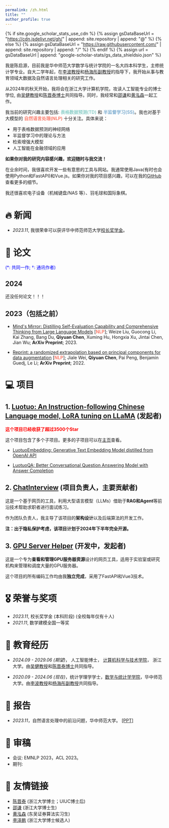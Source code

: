 ```yaml
---
permalink: /zh.html
title: ""
author_profile: true
---
```


{% if site.google_scholar_stats_use_cdn %}
{% assign gsDataBaseUrl = "https://cdn.jsdelivr.net/gh/" | append: site.repository | append: "@" %}
{% else %}
{% assign gsDataBaseUrl = "https://raw.githubusercontent.com/" | append: site.repository | append: "/" %}
{% endif %}
{% assign url = gsDataBaseUrl | append: "google-scholar-stats/gs_data_shieldsio.json" %}

<span class='anchor' id='about-me'></span>


我是陈启源，目前我是华中师范大学数学与统计学院的一名大四本科学生，主修统计学专业。自大二学年起，在[李波教授](http://maths.ccnu.edu.cn/info/1040/18436.htm)和[杨海彤副教授](http://cs.ccnu.edu.cn/info/1158/2237.htm)的指导下，我开始从事与教育领域大数据及自然语言处理相关的研究工作。


从2024年的秋天开始，我将会在浙江大学计算机学院，攻读人工智能专业的博士学位, 由[吴健教授](https://person.zju.edu.cn/0004274)和[陈晋泰博士](https://whatashot.github.io/)共同指导。同时，我经常和[邵谦](https://abeier87.github.io/)和[黄泓森](https://github.com/SirlyDreamer)一起工作。

我当前的研究兴趣主要包括: **<span style="color:#8ECFC9">表格数据预测(TD)</span>** 和 **<span style="color:#82B0D2">半监督学习(SS)</span>**。我也对基于大模型的 **<span style="color:#FA7F6F">自然语言处理(NLP)</span>** 十分关注。具体来说：

* 用于表格数据预测的神经网络
* 半监督学习中的理论与方法
* 检索增强大模型
* 人工智能在金融领域的应用

**如果你对我的研究内容感兴趣，欢迎随时与我交流！**

在业余时间，我很喜欢开发一些有意思的工具与网站。我通常使用Java(有时也会使用Python和FastAPI)和Vue.js。如果你对我的项目感兴趣，可以在我的[GitHub](https://github.com/qiyuan-chen)查看更多的细节。

我还很喜欢电子设备（机械键盘/NAS 等）、羽毛球和国际象棋。

# 🔥 新闻

* *2023.11*, 我很荣幸可以获评华中师范师范大学[校长奖学金](https://mp.weixin.qq.com/s/B5e4NmFgpNsbQKAxiPb_lQ)。

# 📝 论文

<span style="color:blue">(*: 共同一作; $\dagger$: 通讯作者)</span>

## 2024

还没任何论文！！！

## 2023（包括之前）

* [Mind's Mirror: Distilling Self-Evaluation Capability and Comprehensive Thinking from Large Language Models](https://arxiv.org/abs/2311.09214) [**<span style="color:#FA7F6F">NLP</span>**]; Weize Liu, Guocong Li, Kai Zhang, Bang Du, **Qiyuan Chen**, Xuming Hu, Hongxia Xu, Jintai Chen, Jian Wu; **ArXiv Preprint**; 2023.

* [Reprint: a randomized extrapolation based on principal components for data augmentation](https://arxiv.org/abs/2204.12024) [**<span style="color:#FA7F6F">NLP</span>**]; Jiale Wei, **Qiyuan Chen**, Pai Peng, Benjamin Guedj, Le Li; **ArXiv Preprint**; 2022.

# 💻 项目

<!-- <span style="color:blue">($\dagger$: Founder; $\ddagger$: Main contributor)</span> -->


<!-- <div class='paper-box'><div class='paper-box-image'><div><div class="badge">3.4K stars</div><img src='images/camel_back.png' alt="sym" width="100%"></div></div>
<div class='paper-box-text' markdown="1">

[Luotuo: An Instruction-following Chinese Language model, LoRA tuning on LLaMA](https://github.com/LC1332/Luotuo-Chinese-LLM)

Ziang Leng, Qiyuan Chen $\dagger$, Cheng Li

This project contains multiple sub-projects. For more sub-projects, please view the project [homepage](https://github.com/LC1332/Luotuo-Chinese-LLM).

- [LuotuoEmbedding: Generative Text Embedding Model distilled from OpenAI API](https://github.com/LC1332/Luotuo-Text-Embedding)

- [LuotuoQA: Better Conversational Question Answering Model with Answer Completion](https://github.com/LC1332/Luotuo-QA)
</div>
</div> -->

## 1. [Luotuo: An Instruction-following Chinese Language model, LoRA tuning on LLaMA](https://github.com/LC1332/Luotuo-Chinese-LLM) (发起者)

**<span style="color:red">这个项目已经收获了超过3500个Star</span>**

这个项目包含了多个子项目。更多的子项目可以在[主页](https://github.com/LC1332/Luotuo-Chinese-LLM)查看。


- [LuotuoEmbedding: Generative Text Embedding Model distilled from OpenAI API](https://github.com/LC1332/Luotuo-Text-Embedding)

- [LuotuoQA: Better Conversational Question Answering Model with Answer Completion](https://github.com/LC1332/Luotuo-QA)


## 2. [ChatInterview](https://github.com/qiyuan-chen/ChatInterview) (项目负责人，主要贡献者)

这是一个基于网页的工具，利用大型语言模型（LLMs）借助于**RAG和Agent**等前沿技术帮助求职者进行面试练习。

作为团队负责人，我主导了该项目的**架构设计**以及后端算法的开发工作。

**注：出于隐私保护考虑，该项目计划于2024年下半年完全开源。**

## 3. [GPU Server Helper](https://github.com/qiyuan-chen/GPUServerHelper) (开发中，发起者)


这是一个专为**查看和管理GPU服务器资源**设计的网页工具，适用于实验室或研究机构来管理和调度大量的GPU服务器。

这个项目的所有编码工作均由我**独立完成**，采用了FastAPI和Vue3技术。

# 🎖 荣誉与奖项

- *2023.11*, 校长奖学金 (本科阶段) (全校每年仅有十人)
- *2021.11*, 数学建模全国一等奖

# 📖 教育经历

- *2024.09 - 2029.06 (期望)*， 人工智能博士， [计算机科学与技术学院](http://www.cs.zju.edu.cn/csen/)， 浙江大学。由[吴健教授](https://person.zju.edu.cn/0004274)和[陈晋泰博士](https://whatashot.github.io/)共同指导。

- *2020.09 - 2024.06 (现在)*，统计学理学学士，[数学与统计学学院](http://maths.ccnu.edu.cn/)，华中师范大学。由[李波教授](http://maths.ccnu.edu.cn/info/1040/18436.htm)和[杨海彤副教授](http://cs.ccnu.edu.cn/info/1158/2237.htm)共同指导。

# 💬 报告

- *2023.11*，自然语言处理中的前沿问题，华中师范大学。 [[PPT]](https://github.com/qiyuan-chen/qiyuan-chen.github.io/blob/main/talks/nlp-discuss-20231124.pdf)

# 🔎 审稿

* 会议: EMNLP 2023，ACL 2023。
* 期刊:

# 🤖 友情链接

* [陈晋泰](https://whatashot.github.io/) (浙江大学博士；UIUC博士后)
* [邵谦](https://abeier87.github.io/) (浙江大学博士生)
* [黄泓森](https://github.com/SirlyDreamer) (东吴证券算法实习生)
* [李泽鹏](https://lzzppp.github.io/) (浙江大学博士候选人)
